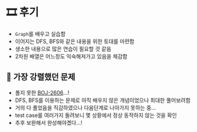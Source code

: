 # 🎞 후기
- `Graph`를 배우고 실습함
- 이어지는 DFS, BFS와 같은 내용을 위한 토대를 마련함
- 생소한 내용으로 많은 연습이 필요할 것 같음
- 2차원 배열은 어느정도 익숙해져가고 있음을 체감함

## 💎 가장 강렬했던 문제
- 풀지 못한 [BOJ-2606](./BOJ_2606.py)...!
- DFS, BFS를 이용하는 문제로 아직 배우지 않은 개념이었으나 최대한 풀어보려함
- 거의 다 풀었음을 직감하였으나 다음단계로 나아가지 못하는 중...
- test case를 여러가지 돌려보니 몇 상황에서 정상 동작하지 않는 것을 확인
- 추후 보완해서 완성해야곘다...!